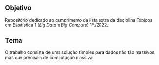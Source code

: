  ## Objetivo

 Repositório dedicado ao cumprimento da lista extra  da disciplina Tópicos em Estatística 1 (_Big Data_ e _Big Compute_) 1º./2022.

 ## Tema

 O trabalho consiste de uma solução simples para dados não tão massivos mas que precisam de computação massiva. 
